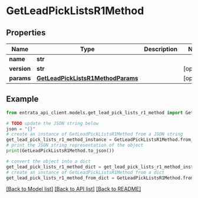 # GetLeadPickListsR1Method


## Properties

Name | Type | Description | Notes
------------ | ------------- | ------------- | -------------
**name** | **str** |  | 
**version** | **str** |  | [optional] 
**params** | [**GetLeadPickListsR1MethodParams**](GetLeadPickListsR1MethodParams.md) |  | [optional] 

## Example

```python
from entrata_api_client.models.get_lead_pick_lists_r1_method import GetLeadPickListsR1Method

# TODO update the JSON string below
json = "{}"
# create an instance of GetLeadPickListsR1Method from a JSON string
get_lead_pick_lists_r1_method_instance = GetLeadPickListsR1Method.from_json(json)
# print the JSON string representation of the object
print(GetLeadPickListsR1Method.to_json())

# convert the object into a dict
get_lead_pick_lists_r1_method_dict = get_lead_pick_lists_r1_method_instance.to_dict()
# create an instance of GetLeadPickListsR1Method from a dict
get_lead_pick_lists_r1_method_from_dict = GetLeadPickListsR1Method.from_dict(get_lead_pick_lists_r1_method_dict)
```
[[Back to Model list]](../README.md#documentation-for-models) [[Back to API list]](../README.md#documentation-for-api-endpoints) [[Back to README]](../README.md)


